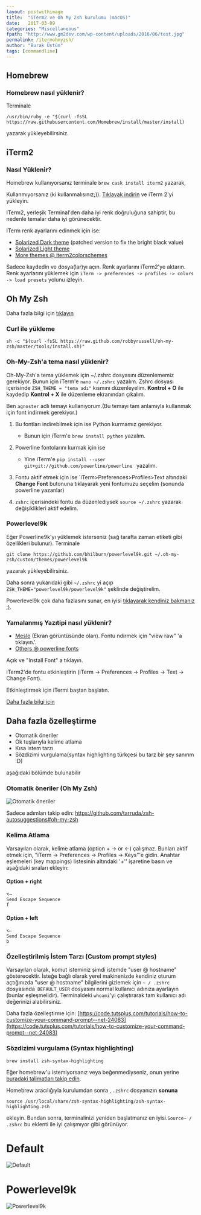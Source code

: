 ```yaml
---
layout: postwithimage
title:  "iTerm2 ve Oh My Zsh kurulumu (macOS)"
date:   2017-03-09
categories: "Miscellaneous"
fpath: "http://www.gm2dev.com/wp-content/uploads/2016/06/test.jpg"
permalink: /itermohmyzsh/
author: "Burak Üstün"
tags: [commandline]
---
```


## Homebrew

### Homebrew nasıl yüklenir?

Terminale 
```` 
/usr/bin/ruby -e "$(curl -fsSL https://raw.githubusercontent.com/Homebrew/install/master/install) 
````
yazarak yükleyebilirsiniz.
## iTerm2

### Nasıl Yüklenir?
Homebrew kullanıyorsanız terminale `brew cask install iterm2` yazarak,
    
Kullanmıyorsanız (ki kullanmalısınız;)). [Tıklayak indirin](http://www.iterm2.com/downloads.html) ve iTerm 2'yi yükleyin. 

ITerm2, yerleşik Terminal'den daha iyi renk doğruluğuna sahiptir, bu nedenle temalar daha iyi görünecektir.
    
ITerm renk ayarlarını edinmek için ise:

- [Solarized Dark theme](https://raw.githubusercontent.com/mbadolato/iTerm2-Color-Schemes/master/schemes/Solarized%20Dark%20-%20Patched.itermcolors) (patched version to fix the bright black value)
- [Solarized Light theme](https://raw.githubusercontent.com/altercation/solarized/master/iterm2-colors-solarized/Solarized%20Light.itermcolors)
- [More themes @ iterm2colorschemes](http://iterm2colorschemes.com/)
    
Sadece kaydedin ve dosya(lar)yı açın. Renk ayarlarını iTerm2'ye aktarın. Renk ayarlarını yüklemek için `iTerm -> preferences -> profiles -> colors -> load presets` yolunu izleyin.

## Oh My Zsh 

Daha fazla bilgi için [tıklayın](https://github.com/robbyrussell/oh-my-zsh)

### Curl ile yükleme
    
    sh -c "$(curl -fsSL https://raw.github.com/robbyrussell/oh-my-zsh/master/tools/install.sh)"
    
### Oh-My-Zsh'a tema nasıl yüklenir?

Oh-My-Zsh'a tema yüklemek için ~/.zshrc dosyasını düzenlememiz gerekiyor. Bunun için iTerm'e `nano ~/.zshrc` yazalım. Zshrc dosyası içerisinde
`ZSH_THEME = "tema adı"` kısmını düzenleyelim. **Kontrol + O** ile kaydedip **Kontrol + X** ile düzenleme ekranından çıkalım.

Ben `agnoster` adlı temayı kullanıyorum.(Bu temayı tam anlamıyla kullanmak için font indirmek gerekiyor.)

1. Bu fontları indirebilmek için ise Python kurmamız gerekiyor.
	* Bunun için iTerm'e `brew install python` yazalım.

2. Powerline fontolarını kurmak için ise
	* Yine iTerm'e ````pip install --user git+git://github.com/powerline/powerline ```` yazalım.

3. Fontu aktif etmek için ise `iTerm>Preferences>Profiles>Text altındaki **Change Font** butonuna tıklayarak yeni fontumuzu seçelim (sonunda powerline yazanlar)
4. `zshrc` içerisindeki fontu da düzenlediysek `source ~/.zshrc` yazarak değişiklikleri aktif edelim.

### Powerlevel9k

Eğer Powerline9k'yı yüklemek isterseniz (sağ tarafta zaman etiketi gibi özellikleri bulunur).
Terminale

   ```
   git clone https://github.com/bhilburn/powerlevel9k.git ~/.oh-my-zsh/custom/themes/powerlevel9k
   ```
   yazarak yükleyebilirsiniz.

Daha sonra yukarıdaki gibi `~/.zshrc` yi açıp `ZSH_THEME="powerlevel9k/powerlevel9k"` şeklinde değiştirelim.

Powerlevel9k çok daha fazlasını sunar, en iyisi [tıklayarak kendiniz bakmanız :)](https://github.com/bhilburn/powerlevel9k/wiki/Show-Off-Your-Config).

### Yamalanmış Yazıtipi nasıl yüklenir?

- [Meslo](https://github.com/Lokaltog/powerline-fonts/blob/master/Meslo/Meslo%20LG%20M%20DZ%20Regular%20for%20Powerline.otf) (Ekran görüntüsünde olan). Fontu ndirmek için "view raw" 'a tıklayın.'.
- [Others @ powerline fonts](https://github.com/powerline/fonts)
    
Açık ve "Install Font" a tıklayın.

iTerm2'de fontu etkinleştirin (iTerm -> Preferences -> Profiles -> Text -> Change Font).

Etkinleştirmek için iTermi baştan başlatın.

[Daha fazla bilgi için](https://powerline.readthedocs.io/en/latest/installation/osx.html)

## Daha fazla özelleştirme

- Otomatik öneriler
- Ok tuşlarıyla kelime atlama
- Kısa istem tarzı
- Sözdizimi vurgulama(syntax highlighting türkçesi bu tarz bir şey sanırım :D)  

aşağıdaki bölümde bulunabilir

### Otomatik öneriler (Oh My Zsh)

![Otomatik öneriler](http://i66.tinypic.com/b5i9dv.png)

Sadece adımları takip edin: https://github.com/tarruda/zsh-autosuggestions#oh-my-zsh

### Kelima Atlama

Varsayılan olarak, kelime atlama (option + → or ←) çalışmaz. Bunları aktif etmek için,  "iTerm -> Preferences -> Profiles -> Keys"'e gidin. Anahtar eşlemeleri (key mappings) listesinin altındaki '+'' işaretine basın ve aşağıdaki sıraları ekleyin:

#### Option + right

```
⌥→
Send Escape Sequence
f
```

#### Option + left

```
⌥←
Send Escape Sequence
b
```

### Özelleştirilmiş İstem Tarzı (Custom prompt styles)

Varsayılan olarak, komut isteminiz şimdi istemde "user @ hostname" gösterecektir. İsteğe bağlı olarak yerel makinenizde kendiniz oturum açtığınızda "user @ hostname" bilgilerini gizlemek için `~ / .zshrc` dosyasında` DEFAULT_USER` dosyasını normal kullanıcı adınıza ayarlayın (bunlar eşleşmelidir). Terminaldeki `whoami`'yi çalıştırarak tam kullanıcı adı değerinizi alabilirsiniz.

Daha fazla özelleştirme için: [https://code.tutsplus.com/tutorials/how-to-customize-your-command-prompt--net-24083](https://code.tutsplus.com/tutorials/how-to-customize-your-command-prompt--net-24083)

### Sözdizimi vurgulama (Syntax highlighting)

```
brew install zsh-syntax-highlighting
```


Eğer homebrew'u istemiyorsanız veya beğenmediyseniz, onun yerine [buradaki talimatları takip edin](https://github.com/zsh-users/zsh-syntax-highlighting/blob/master/INSTALL.md). 

Homebrew aracılığıyla kurulumdan sonra , `.zshrc` dosyanızın **sonuna**

```
source /usr/local/share/zsh-syntax-highlighting/zsh-syntax-highlighting.zsh
```
ekleyin. Bundan sonra, terminalinizi yeniden başlatmanız en iyisi.`Source~ / .zshrc` bu eklenti ile iyi çalışmıyor gibi görünüyor.

# Default

![Default](https://gist.githubusercontent.com/kevin-smets/9722391f8b3e4fa436b1c1dcf05ecd88/raw/14012c157e280684ae5c75686eef2e302123e51b/agnoster.png)

# Powerlevel9k

![Powerlevel9k](https://gist.githubusercontent.com/kevin-smets/9722391f8b3e4fa436b1c1dcf05ecd88/raw/29389beaa891f939e274b8e20622647357e793d4/powerlevel9k.png)